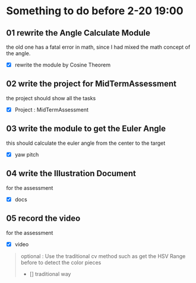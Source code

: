 # Something to do before 2-20 19:00

## 01 rewrite the Angle Calculate Module

the old one has a fatal error in math, since I had mixed the math concept of the angle.

- [x] rewrite the module by Cosine Theorem

## 02 write the project for MidTermAssessment

the project should show all the tasks

- [x] Project : MidTermAssessment

## 03 write the module to get the Euler Angle

this should calculate the euler angle from the center to the target

- [x] yaw pitch

## 04 write the Illustration Document

for the assessment

- [x] docs

## 05 record the video

for the assessment

- [x] video

> optional : 
> Use the traditional cv method such as get the HSV Range before to detect the color pieces
> - [] traditional way
